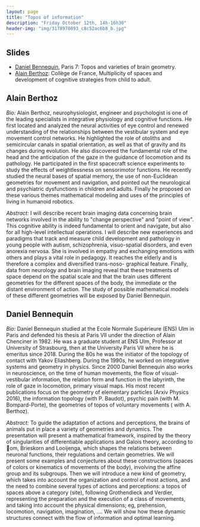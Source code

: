 ```yaml
---
layout: page
title: "Topos of information"
description: "Friday October 12th, 14h-16h30"
header-img: "img/3178970893_c8c52ac6b8_b.jpg"
---
```


Slides
----

  - [Daniel Bennequin](https://webusers.imj-prg.fr/~daniel.bennequin/), Paris 7:
Topos and varieties of brain geometry.
  - [Alain Berthoz](https://www.college-de-france.fr/site/alain-berthoz/index.htm): Collège de France, Multiplicity of spaces and development of cognitive strategies from child to adult.

Alain Berthoz
----

_Bio:_ Alain Berthoz, neurophysiologist, engineer and psychologist is one of the leading specialists in integrative physiology and cognitive functions. He first located and analyzed the neural activities of eye control and renewed understanding of the relationships between the vestibular system and eye movement control networks. He highlighted the role of otoliths and semicircular canals in spatial orientation, as well as that of gravity and its changes during evolution. He also discovered the fundamental role of the head and the anticipation of the gaze in the guidance of locomotion and its pathology. He participated in the first spacecraft science experiments to study the effects of weightlessness on sensorimotor functions. He recently studied the neural bases of spatial memory, the use of non-Euclidean geometries for movement and navigation, and pointed out the neurological and psychiatric dysfunctions in children and adults. Finally he proposed on these various themes mathematical modeling and uses of the principles of living in humanoid robotics.


_Abstract:_ I will describe recent brain imaging data concerning brain networks involved in the ability to "change perspective" and "point of view". This cognitive ability is indeed fundamental to orient and navigate, but also for all high-level intellectual operations. I will describe new experiences and paradigms that track and measure child development and pathology in young people with autism, schizophrenia, visuo-spatial disorders, and even anorexia nervosa. She is involved in empathy and exchanging emotions with others and plays a vital role in
pedagogy. It reaches the elderly and is therefore a complex and diversified trans-noso- graphical feature. Finally, data from neurology and brain imaging reveal that these treatments of space depend on the spatial scale and that the brain uses different geometries for the different spaces of the body, the immediate or the distant environment of action. The study of possible mathematical models of these different geometries will be exposed by Daniel Bennequin.



Daniel Bennequin
----

_Bio:_ Daniel Bennequin studied at the Ecole Normale Supérieure (ENS) Ulm in Paris and defended his thesis at Paris VII under the direction of Alain Chenciner in 1982. He was a graduate student at ENS Ulm, Professor at University of Strasbourg, then at the University Paris VII where he is emeritus since 2018. During the 80s he was the initiator of the topology of contact with Yakov Eliashberg. During the 1990s, he worked on integrative systems and geometry in physics. Since 2000 Daniel Bennequin also works in neuroscience, on the time of human movements, the flow of visual-vestibular information, the relation form and function in the labyrinth, the role of gaze in locomotion, primary visual maps. His most recent publications focus on the geometry of elementary particles (Arxiv Physics 2016), the information topology (with P. Baudot), psychic pain (with M. Bompard-Porte), the geometries of topos of voluntary movements ( with A. Berthoz).

_Abstract:_ To guide the adaptation of actions and perceptions, the brains of animals put in place a variety of geometries and dynamics. The presentation will present a mathematical framework, inspired by the theory of singularities of differentiable applications and Galois theory, according to om, Brieskorn and Looijenga, which shapes the relations between neuronal functions, their regulations and certain geometries. We will present some examples and conjectures about these constructions (spaces of colors or kinematics of movements of the body), involving the affine group and its subgroups. Then we will introduce a new kind of geometry, which takes into account the organization and control of most actions, and the need to combine several types of actions and perceptions: a topos of spaces above a category (site), following Grothendieck and Verdier, representing the preparation and the execution of a class of movements, and taking into account the physical dimensions; eg, prehension, locomotion, navigation, imagination, .... We will show how these dynamic structures connect with the flow of information and optimal learning.
